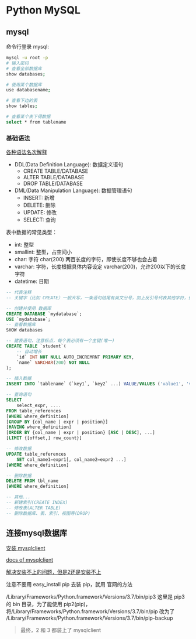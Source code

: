 # Python MySQL

## mysql

命令行登录 mysql:

```bash
mysql -u root -p
# 输入密码
# 查看全部数据库
show databases;

# 使用某个数据库
use databasename;

# 查看下边的表
show tables;

# 查看某个表下得数据
select * from tablename
```

### 基础语法

[各种语法名次解释](https://www.cnblogs.com/fan-yuan/p/7879353.html)

- DDL(Data Definition Language): 数据定义语句
  - CREATE TABLE/DATABASE
  - ALTER TABLE/DATABASE
  - DROP TABLE/DATABASE
- DML(Data Manipulation Language): 数据管理语句
  - INSERT: 新增
  - DELETE: 删除
  - UPDATE: 修改
  - SELECT: 查询

表中数据的常见类型：

- int: 整型
- smallint: 整型，占空间小
- char: 字符 char(200) 两百长度的字符，即使长度不够也会占着
- varchar: 字符，长度根据具体内容设定 varchar(200)，允许200以下的长度字符
- datetime: 日期

```sql
-- 代表注释
-- 关键字（比如 CREATE）一般大写，一条语句结尾有英文分号，加上反引号代表其他字符，例如 id ，加上 反引号就可以和关键字 id 区别了

-- 创建并使用 数据库
CREATE DATABASE `mydatabase`;
USE `mydatabase`;
-- 查看数据库
SHOW databases

-- 建表语句，注意标点，每个表必须有一个主键(唯一)
CREATE TABLE `student`(
	-- 自动增长
	`id` INT NOT NULL AUTO_INCREMRNT PRIMARY KEY,
	`name` VARCHAR(200) NOT NULL
);

-- 插入数据
INSERT INTO `tablename` (`key1`, `key2` ...) VALUE/VALUES ('value1', 'value2' ...)

-- 查询语句
SELECT
	select_expr, ....
FROM table_references
[WHERE where_definition]
[GROUP BY {col_name | expr | position}]
[HAVING where_definition]
[ORDER BY {col_name | expr | position} [ASC | DESC], ...]
[LIMIT {[offset,] row_count}]

-- 修改数据
UPDATE table_references
	SET col_name1=expr1[, col_name2=expr2 ...]
[WHERE where_definition]

-- 删除数据
DELETE FROM tbl_name
[WHERE where_definition]

-- 其他...
-- 新建索引(CREATE INDEX)
-- 修改表(ALTER TABLE)
-- 删除数据库、表、索引、视图等(DROP)
```

## 连接mysql数据库

[安装 mysqlclient](https://pypi.org/project/mysqlclient/)

[docs of mysqlclient](https://mysqlclient.readthedocs.io/user_guide.html#mysqldb)

[解决安装不上的问题，但是2还是安装不上](https://stackoverflow.com/questions/51123044/pip-install-mysql-python)

注意不要用 easy_install pip 去装 pip，就用 官网的方法

/Library/Frameworks/Python.framework/Versions/3.7/bin/pip3 这里是 pip3 的 bin 目录，为了能使用 pip2(pip)，将/Library/Frameworks/Python.framework/Versions/3.7/bin/pip 改为了 /Library/Frameworks/Python.framework/Versions/3.7/bin/pip-backup

> 最终，2 和 3 都装上了 mysqlclient

